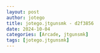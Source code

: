 ```yaml
---
layout: post
author: jotego
title: jotego.jtgunsmk - d2f3856
date: 2024-10-04
categories: [Arcade, jtgunsmk]
tags: [jotego.jtgunsmk]
---
```


